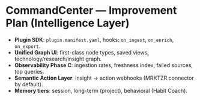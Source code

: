 # CommandCenter — Improvement Plan (Intelligence Layer)

- **Plugin SDK**: `plugin.manifest.yaml`, hooks: `on_ingest`, `on_enrich`, `on_export`.
- **Unified Graph UI**: first-class node types, saved views, technology/research/insight graph.
- **Observability Phase C**: ingestion rates, freshness index, failed sources, top queries.
- **Semantic Action Layer**: insight → action webhooks (MRKTZR connector by default).
- **Memory tiers**: session, long-term (project), behavioral (Habit Coach).
